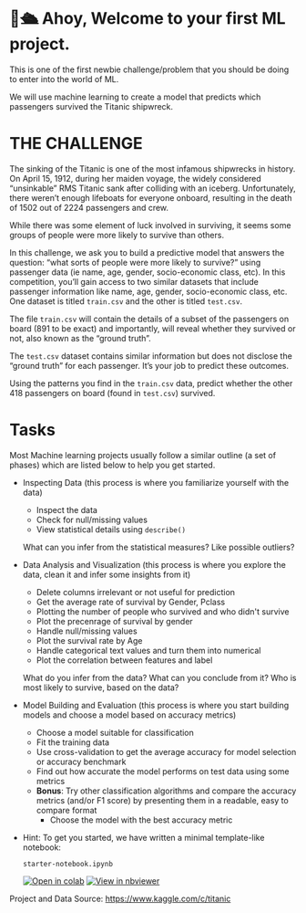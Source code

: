 # 👋🛳️ Ahoy, Welcome to your first ML project.

This is one of the first newbie challenge/problem that you should be doing to enter into the world of ML.

We will use machine learning to create a model that predicts which passengers survived the Titanic shipwreck.

# THE CHALLENGE

The sinking of the Titanic is one of the most infamous shipwrecks in history.
On April 15, 1912, during her maiden voyage, the widely considered “unsinkable” RMS Titanic sank after colliding with an iceberg. Unfortunately, there weren’t enough lifeboats for everyone onboard, resulting in the death of 1502 out of 2224 passengers and crew.

While there was some element of luck involved in surviving, it seems some groups of people were more likely to survive than others.

In this challenge, we ask you to build a predictive model that answers the question: “what sorts of people were more likely to survive?” using passenger data (ie name, age, gender, socio-economic class, etc).
In this competition, you’ll gain access to two similar datasets that include passenger information like name, age, gender, socio-economic class, etc. One dataset is titled `train.csv` and the other is titled `test.csv`.

The file `train.csv` will contain the details of a subset of the passengers on board (891 to be exact) and importantly, will reveal whether they survived or not, also known as the “ground truth”.

The `test.csv` dataset contains similar information but does not disclose the “ground truth” for each passenger. It’s your job to predict these outcomes.

Using the patterns you find in the `train.csv` data, predict whether the other 418 passengers on board (found in `test.csv`) survived.

# Tasks

Most Machine learning projects usually follow a similar outline (a set of phases) which are listed below to help you get started.

- Inspecting Data (this process is where you familiarize yourself with the data)
    - Inspect the data
    - Check for null/missing values 
    - View statistical details using ``describe()``

    What can you infer from the statistical measures? Like possible outliers? 
    
- Data Analysis and Visualization (this process is where you explore the data, clean it and infer some insights from it)
    
    - Delete columns irrelevant or not useful for prediction
    - Get the average rate of survival by Gender, Pclass
    - Plotting the number of people who survived and who didn't survive
    - Plot the precenrage of survival by gender
    - Handle null/missing values 
    - Plot the survival rate by Age
    - Handle categorical text values and turn them into numerical
    - Plot the correlation between features and label

    What do you infer from the data? What can you conclude from it? Who is most likely to survive, based on the data?

- Model Building and Evaluation (this process is where you start building models and choose a model based on accuracy metrics)
    - Choose a model suitable for classification
    - Fit the training data
    - Use cross-validation to get the average accuracy for model selection or accuracy benchmark
    - Find out how accurate the model performs on test data using some metrics
    - **Bonus**: Try other classification algorithms and compare the accuracy metrics (and/or F1 score) by presenting them in a readable, easy to compare format
        - Choose the model with the best accuracy metric

- Hint: To get you started, we have written a minimal template-like notebook:

    `starter-notebook.ipynb`

    [![Open in colab](https://colab.research.google.com/assets/colab-badge.svg)](https://colab.research.google.com/github/gimseng/99-ML-Learning-Projects/blob/master/001/exercise/starter-notebook.ipynb)
    [![View in nbviewer](https://github.com/jupyter/design/blob/master/logos/Badges/nbviewer_badge.svg)](https://nbviewer.jupyter.org/github/gimseng/99-ML-Learning-Projects/blob/master/001/exercise/starter-notebook.ipynb)


Project and Data Source: https://www.kaggle.com/c/titanic

